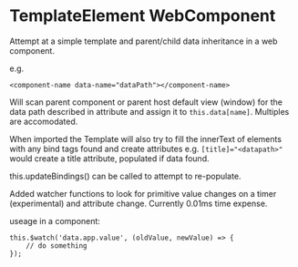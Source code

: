 # TemplateElement WebComponent

Attempt at a simple template and parent/child data inheritance in a web component.

e.g.
```
<component-name data-name="dataPath"></component-name>
```

Will scan parent component or parent host default view (window) for the data path described in attribute and assign it to `this.data[name]`. Multiples are accomodated.

When imported the Template will also try to fill the innerText of elements with any bind tags found and create attributes e.g. `[title]="<datapath>"` would create a title attribute, populated if data found.

this.updateBindings() can be called to attempt to re-populate.

Added watcher functions to look for primitive value changes on a timer (experimental) and attribute change. Currently 0.01ms time expense.

useage in a component:
```
this.$watch('data.app.value', (oldValue, newValue) => {
    // do something
});
```
